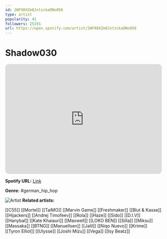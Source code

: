```yaml
---
id: 2WF98XZm8JxtzckaDNo056
type: artist
popularity: 41
followers: 25191
url: https://open.spotify.com/artist/2WF98XZm8JxtzckaDNo056
---
```

# Shadow030

<iframe style="border-radius:12px" src="https://open.spotify.com/embed/artist/2WF98XZm8JxtzckaDNo056" width="100%" height="352" frameBorder="0" allowfullscreen="" allow="autoplay; clipboard-write; encrypted-media; fullscreen; picture-in-picture" loading="lazy"></iframe>

**Spotify URL:** [Link](https://open.spotify.com/artist/2WF98XZm8JxtzckaDNo056)

**Genre:**  #german_hip_hop

![Artist](https://i.scdn.co/image/ab6761610000e5eb4425dceb841c274f8debcf83)
**Related artists:**

[[C55]]
[[Mortel]]
[[TaiMO]]
[[Marvin Game]]
[[Freshmaker]]
[[Blut & Kasse]]
[[Hijackers]]
[[Andrej Timofeev]]
[[Rola]]
[[Haze]]
[[Sido]]
[[D.I.V]]
[[Hanybal]]
[[Kate Khaiauri]]
[[Maxwell]]
[[LOKO BEN]]
[[Silla]]
[[Miksu]]
[[Massaka]]
[[BTNG]]
[[Manuellsen]]
[[Jalil]]
[[Niqo Nuevo]]
[[Krime]]
[[Tyron Elliot]]
[[Ulysse]]
[[Joshi Mizu]]
[[Vega]]
[[Isy Beatz]]
